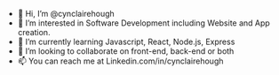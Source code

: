 - 👋 Hi, I’m @cynclairehough
- 👀 I’m interested in Software Development including Website and App creation.
- 🌱 I’m currently learning Javascript, React, Node.js, Express
- 💞️ I’m looking to collaborate on front-end, back-end or both
- 📫 You can reach me at Linkedin.com/in/cynclairehough

<!---
cynclairehough/cynclairehough is a ✨ special ✨ repository because its `README.md` (this file) appears on your GitHub profile.
You can click the Preview link to take a look at your changes.
--->
